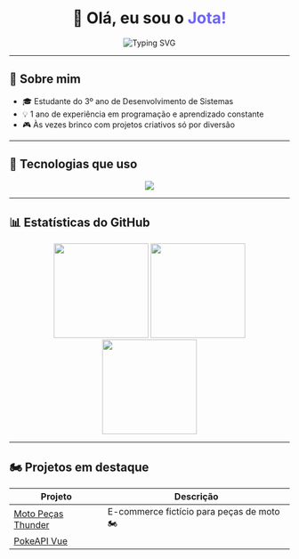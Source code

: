 <!-- Título com animação -->
<h1 align="center">
  👋 Olá, eu sou o <span style="color:#6C63FF;">Jota!</span>  
</h1>

<!-- Animação de escrita -->
<p align="center">
  <img src="https://readme-typing-svg.herokuapp.com?font=Fira+Code&size=22&pause=1000&color=6C63FF&center=true&vCenter=true&width=600&lines=Desenvolvedor+Front-End;Estudante+de+Desenvolvimento+de+Sistemas;" alt="Typing SVG" />
</p>

---

## 🚀 Sobre mim
- 🎓 Estudante do 3º ano de Desenvolvimento de Sistemas  
- 💡 1 ano de experiência em programação e aprendizado constante  
- 🎮 Às vezes brinco com projetos criativos só por diversão  

---

## 🧰 Tecnologias que uso
<div align="center">
  <img src="https://skillicons.dev/icons?i=html,css,js,vue,tailwind,vscode,github" />
</div>

---

## 📊 Estatísticas do GitHub
<div align="center">
  <img height="170em" src="https://github-readme-stats.vercel.app/api?username=seuusuario&show_icons=true&theme=radical&hide_border=true" />
  <img height="170em" src="https://github-readme-streak-stats.herokuapp.com/?user=seuusuario&theme=radical&hide_border=true" />
  <img height="170em" src="https://github-readme-stats.vercel.app/api/top-langs/?username=seuusuario&layout=compact&theme=radical&hide_border=true" />
</div>

---

## 🏍️ Projetos em destaque
| Projeto | Descrição |
|----------|------------|
| [Moto Peças Thunder](https://github.com/seuusuario/motopecas-thunder) | E-commerce fictício para peças de moto 🏍️ |
| [PokeAPI Vue](https://github.com/seuusuario/pokea)
